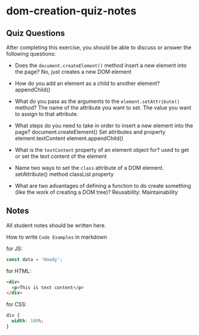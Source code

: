 # dom-creation-quiz-notes

## Quiz Questions

After completing this exercise, you should be able to discuss or answer the following questions:

- Does the `document.createElement()` method insert a new element into the page?
  No, just creates a new DOM element

- How do you add an element as a child to another element?
  appendChild()

- What do you pass as the arguments to the `element.setAttribute()` method?
  The name of the attribute you want to set. The value you want to assign to that attribute.

- What steps do you need to take in order to insert a new element into the page?
  document.createElement() Set attributes and property element.textContent element.appendChild()

- What is the `textContent` property of an element object for?
  used to get or set the text content of the element

- Name two ways to set the `class` attribute of a DOM element.
  setAttribute() method classList property

- What are two advantages of defining a function to do create something (like the work of creating a DOM tree)?
  Reusability: Maintainability

## Notes

All student notes should be written here.

How to write `Code Examples` in markdown

for JS:

```javascript
const data = 'Howdy';
```

for HTML:

```html
<div>
  <p>This is text content</p>
</div>
```

for CSS:

```css
div {
  width: 100%;
}
```
